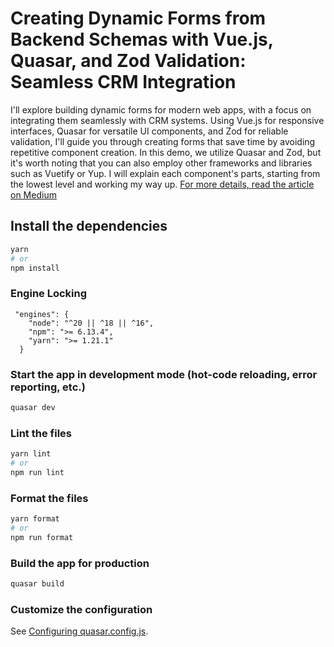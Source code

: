 # Creating Dynamic Forms from Backend Schemas with Vue.js, Quasar, and Zod Validation: Seamless CRM Integration

I'll explore building dynamic forms for modern web apps, with a focus on integrating them seamlessly with CRM systems.
Using Vue.js for responsive interfaces, Quasar for versatile UI components, and Zod for reliable validation, I'll guide
you through creating forms that save time by avoiding repetitive component creation. In this demo, we utilize Quasar and
Zod, but it's worth noting that you can also employ other frameworks and libraries such as Vuetify or Yup.
I will explain each component's parts, starting from the lowest level and working my way up.
[For more details, read the article on Medium](https://medium.com/@larawf0019/creating-dynamic-forms-from-backend-schemas-with-vue-js-97f59cdac0b8)
## Install the dependencies
```bash
yarn
# or
npm install
```


### Engine Locking
```
 "engines": {
    "node": "^20 || ^18 || ^16",
    "npm": ">= 6.13.4",
    "yarn": ">= 1.21.1"
  }
```

### Start the app in development mode (hot-code reloading, error reporting, etc.)
```bash
quasar dev
```


### Lint the files
```bash
yarn lint
# or
npm run lint
```


### Format the files
```bash
yarn format
# or
npm run format
```



### Build the app for production
```bash
quasar build
```

### Customize the configuration
See [Configuring quasar.config.js](https://v2.quasar.dev/quasar-cli-vite/quasar-config-js).

